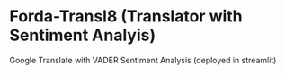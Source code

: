 # Forda-Transl8 (Translator with Sentiment Analyis) 

Google Translate with VADER Sentiment Analysis (deployed in streamlit) 
